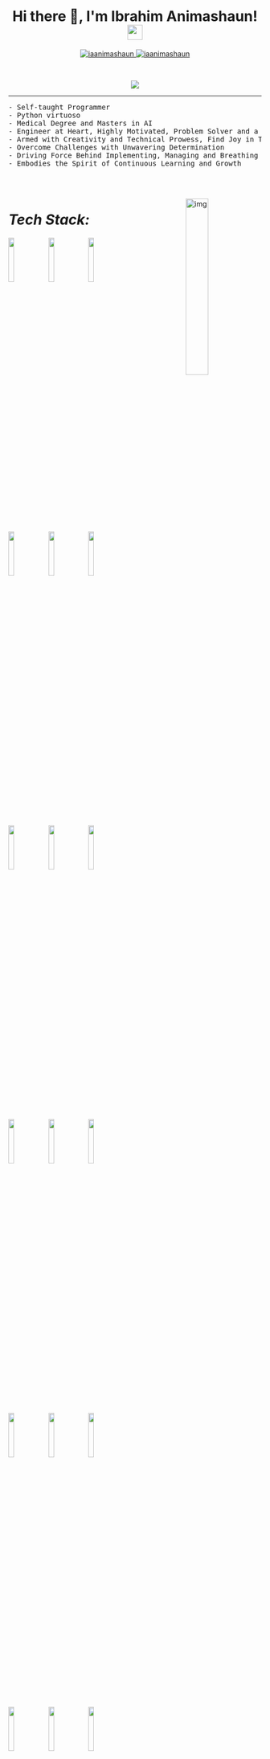 

<h1 align="center">
Hi there 👋,  I'm Ibrahim Animashaun!
	<a href="https://github.com/iaanimashaun" target="_self">
		<img src="https://media.giphy.com/media/hvRJCLFzcasrR4ia7z/giphy.gif" width="30">
	</a>
</h1>
<p align="center">
	<a href="https://github.com/iaanimashaun">
		<img src="https://komarev.com/ghpvc/?username=iaanimashaun&label=Profile%20views&color=0e75b6&style=flat" alt="iaanimashaun" />
<!-- 		<img src="https://gpvc.arturio.dev/iaanimashaun" alt="iaanimashaun" /> -->
	</a>
	<a href="https://github.com/iaanimashaun">
		<img src="https://img.shields.io/github/followers/iaanimashaun?label=Followers" alt="iaanimashaun" />
	</a>
</p>
<br/>
<p align="center">
	<a href="https://github.com/iaanimashaun">
		<img src="https://readme-typing-svg.herokuapp.com?lines=ML+Engineer;Cloud+Engineer;DevOps+Engineer;Always%20learning%20new%20things&center=true&width=380&height=45">
	</a>
</p>

<hr>




<pre>
- Self-taught Programmer 
- Python virtuoso
- Medical Degree and Masters in AI
- Engineer at Heart, Highly Motivated, Problem Solver and a Self Starter
- Armed with Creativity and Technical Prowess, Find Joy in Tackling Challenges Head-on
- Overcome Challenges with Unwavering Determination
- Driving Force Behind Implementing, Managing and Breathing Life into Diverse Projects 
- Embodies the Spirit of Continuous Learning and Growth

<!-- - Orchestrating Success Across Projects -->
<!-- 🌟 Main language: Python -->
</pre>
<!-- 🚩 Interested in Full Stack Machine Learning Application development
🤔 I’m currently open for: <b>An Intern</b> or a new <b>job opportunity</b>, this is <a href="https://drive.google.com/file/d/1OL-pYjC8jb3u3bbqLswQooZkah4ExeZf/view?usp=sharing" target="_blank">MY RESUME.</a>
-->

<!-- 
## 🤝 Connect with me
<p align="center">
	<a href="mailto:bouaskaoun.mohammed@gmail.com"><img img src="https://img.shields.io/badge/gmail-%23EA4335.svg?style=plastic&logo=gmail&logoColor=white" alt="Gmail"/></a>
	<a href="https://www.linkedin.com/in/bouaskaoun/"><img src="https://img.shields.io/badge/linkedin-%230A66C2.svg?style=plastic&logo=linkedin&logoColor=white" alt="LinkedIn"/></a>
	<a href="https://github.com/Bouaskaoun"><img src="https://img.shields.io/badge/github-%23181717.svg?style=plastic&logo=github&logoColor=white" alt="GitHub"/></a>
	<a href="https://www.kaggle.com/bouaskaounmohammed"><img src="https://img.shields.io/badge/kaggle-%230A66C2.svg?style=plastic&logo=kaggle&logoColor=white" alt="Kaggle"/></a>
</p> -->


<img src="https://c.tenor.com/whgQwNlVvNkAAAAi/xero-code.gif" alt="img" width="30%" align="right"/>






# ***Tech Stack:***


<p>
  <code><img width="15%" src="https://www.vectorlogo.zone/logos/linux/linux-ar21.svg"></code>
  <code><img width="15%" src="https://www.vectorlogo.zone/logos/gnu_bash/gnu_bash-official.svg"></code>
  <code><img width="15%" src="https://www.vectorlogo.zone/logos/redhat/redhat-ar21.svg"></code>
  <br />
  <code><img width="15%" src="https://www.vectorlogo.zone/logos/python/python-ar21.svg"></code>
  <code><img width="15%" src="https://www.vectorlogo.zone/logos/git-scm/git-scm-ar21.svg"></code>
<!--   <code><img width="15%" src="https://www.vectorlogo.zone/logos/linux/linux-ar21.svg"></code> -->
  <code><img width="15%" src="https://www.vectorlogo.zone/logos/jenkins/jenkins-ar21.svg"></code> 
  <br />
  <code><img width="15%" src="https://miro.medium.com/v2/resize:fit:1200/1*qcYs-UPEV_xhDFUeTiCdeg.png"></code>
  <code><img width="15%" src="https://4.bp.blogspot.com/-NSt8-fdedCA/XNhZFIO-6bI/AAAAAAAAPH0/UtHoWYNyXYg-kzVBu6E4O-BMYP-7GlQNACLcBGAs/w1200-h630-p-k-no-nu/SonarQubeIcon.png"></code>
  <code><img width="15%" src="https://i0.wp.com/blog.moon.cat/wp-content/uploads/2017/06/Nexus.png"></code>
  
  <br />
    <code><img width="15%" src="https://www.vectorlogo.zone/logos/docker/docker-ar21.svg"></code>
    <code><img width="15%" src="https://www.vectorlogo.zone/logos/nginx/nginx-ar21.svg"></code>
    <code><img width="15%" src="https://i.pinimg.com/736x/02/2a/e5/022ae5d9b09ac07dc5dc35792984fc92--sql-tutorial-sql-server.jpg"></code>


  <br />
  <code><img width="15%" src="https://www.vectorlogo.zone/logos/amazon_aws/amazon_aws-ar21.svg"></code>
  <code><img width="15%" src="https://www.vectorlogo.zone/logos/microsoft_azure/microsoft_azure-ar21.svg"></code>
  <code><img width="15%" src="https://www.vectorlogo.zone/logos/google_cloud/google_cloud-ar21.svg"></code>
  <br />
  <code><img width="15%" src="https://www.vectorlogo.zone/logos/pocoo_flask/pocoo_flask-ar21.svg"></code>
  <code><img width="15%" src="https://www.stxnext.com/hs-fs/hubfs/STX%20Next%202020/blog/images/fastapi.png__730x250_q85_crop_subsampling-2_upscale.png?width=730&name=fastapi.png__730x250_q85_crop_subsampling-2_upscale.png"></code>
  <code><img width="15%" src="https://clipground.com/images/css3-png-10.png"></code>

  <br />

</p>







<!-- 
  <code><img width="15%" src="https://www.vectorlogo.zone/logos/kubernetes/kubernetes-ar21.svg"></code>
  <code><img width="15%" src="https://www.vectorlogo.zone/logos/terraformio/terraformio-ar21.svg"></code>

## 🛠️ My Favorite Tools

### 👨‍💻 Programming Languages

<p>
    <a href="https://github.com/Bouaskaoun"><img alt="JavaScript" src="https://img.shields.io/badge/JavaScript%20-%23F7DF1E.svg?logo=javascript&logoColor=black"></a>
    <a href="https://github.com/Bouaskaoun"><img alt="Python" src="https://img.shields.io/badge/Python%20-%2314354C.svg?logo=python&logoColor=white"></a>

### 🧰 Frameworks and Libraries

<p>
    <a href="https://github.com/Bouaskaoun"><img alt="Keras" src="https://img.shields.io/badge/Keras%20-%23D00000.svg?logo=Keras&logoColor=white"></a>
    <a href="https://github.com/Bouaskaoun"><img alt="NumPy" src="https://img.shields.io/badge/Numpy%20-%23013243.svg?logo=numpy&logoColor=white"></a>
    <a href="https://github.com/Bouaskaoun"><img alt="Pandas" src="https://img.shields.io/badge/Pandas%20-%23150458.svg?logo=pandas&logoColor=white"></a>
    <a href="https://github.com/Bouaskaoun"><img alt="TensorFlow" src="https://img.shields.io/badge/TensorFlow%20-%23FF6F00.svg?logo=TensorFlow&logoColor=white"></a>
    <a href="https://github.com/Bouaskaoun"><img alt="Angular" src="https://img.shields.io/badge/Angular%20-%23D00000.svg?logo=Angular&logoColor=white"></a>
    <a href="https://github.com/Bouaskaoun"><img alt="Spring" src="https://img.shields.io/badge/Spring%20Boot%20-%2334A853.svg?logo=Springboot&logoColor=white"></a>
    <a href="https://github.com/Bouaskaoun"><img alt="Bootstrap" src="https://img.shields.io/badge/Bootstrap%20-%23150458.svg?logo=Bootstrap&logoColor=white"></a>
</p>

### 🗄️ Databases and Cloud Hosting

<p>
    <a href="https://github.com/Bouaskaoun"><img alt="GitHub Pages" src="https://img.shields.io/badge/GitHub%20Pages-%23327FC7.svg?logo=github&logoColor=white"></a>
    <a href="https://github.com/Bouaskaoun"><img alt="Firebase" src ="https://img.shields.io/badge/Firebase-%23FF6F00.svg?logo=firebase&logoColor=white"></a>
</p>

### 💻 Software and Tools

<p>
    <a href="https://github.com/Bouaskaoun"><img alt="Colab" src="https://img.shields.io/badge/Colab-00b56a.svg?logo=google-colab&logoColor=white"></a>
    <a href="https://github.com/Bouaskaoun"><img alt="Git" src="https://img.shields.io/badge/Git%20-%23F05033.svg?logo=git&logoColor=white"></a>
    <a href="https://github.com/Bouaskaoun"><img alt="Google Sheets" src="https://img.shields.io/badge/Google%20Sheets%20-%2334A853.svg?logo=google%20sheets&logoColor=white"></a>
    <a href="https://github.com/Bouaskaoun"><img alt="Jupyter" src="https://img.shields.io/badge/Jupyter%20-%23F37626.svg?logo=Jupyter&logoColor=white"></a>
    <a href="https://github.com/Bouaskaoun"><img alt="Postman" src="https://img.shields.io/badge/Postman-FF6C37?logo=postman&logoColor=white"></a>
    <a href="https://github.com/Bouaskaoun"><img alt="Stack Overflow" src="https://img.shields.io/badge/-Stack%20Overflow-FE7A16?logo=stack-overflow&logoColor=white"></a>
    <a href="https://github.com/Bouaskaoun"><img alt="Visual Studio Code" src="https://img.shields.io/badge/Visual%20Studio%20Code-0078d7.svg?logo=visual-studio-code&logoColor=white"></a>
</p>
</br> -->

---


<!-- 

## Currently Building stuff with

| <img src="https://raw.githubusercontent.com/vishwasnavadak/vishwasnavadak/master/img/aws.png" width=60 alt="aws icon"> | <img src="https://raw.githubusercontent.com/vishwasnavadak/vishwasnavadak/master/img/serverless.png" width=60 alt="serverless icon"> | <img src="https://raw.githubusercontent.com/vishwasnavadak/vishwasnavadak/master/img/typescript.png" width=60 alt="typescript icon"> | <img src="https://raw.githubusercontent.com/vishwasnavadak/vishwasnavadak/master/img/nodejs.png" width=60 alt="nodejs icon"> | <img src="https://raw.githubusercontent.com/vishwasnavadak/vishwasnavadak/master/img/hasura.png" width=60 alt="hasura icon"> | <img src="https://raw.githubusercontent.com/vishwasnavadak/vishwasnavadak/master/img/azure.png" width=60 alt="azure icon"> | <img src="https://raw.githubusercontent.com/vishwasnavadak/vishwasnavadak/master/img/gcp.png" width=60 alt="gcp icon"> |
| :--------------------------------------------------------------------------------------------------------------------: | :----------------------------------------------------------------------------------------------------------------------------------: | :----------------------------------------------------------------------------------------------------------------------------------: | :--------------------------------------------------------------------------------------------------------------------------: | :--------------------------------------------------------------------------------------------------------------------------: | :------------------------------------------------------------------------------------------------------------------------: | :--------------------------------------------------------------------------------------------------------------------: |
 -->
<!-- 
### Languages and Tools:

<br>
<img align="left" alt="Keras" width="64px" src="https://external-content.duckduckgo.com/iu/?u=https%3A%2F%2Fnjtrainingacademy.com%2Fwp-content%2Fuploads%2F2019%2F02%2Fkeras-1.png&f=1&nofb=1" />

<img align="left" alt="Pytorch" width="64px" src="https://dev.infohub.cc/wp-content/uploads/2019/04/PyTorch.jpg" />

<img align="left" alt="Google Colab" width="64px" src="https://mcgrawect.princeton.edu/wp-content/uploads/2020/10/colab_lg.png" />

<img align="left" alt="Streamlit" width="64px" src="https://mms.businesswire.com/media/20200616005364/en/798639/23/Streamlit_Logo_%281%29.jpg" />
</br>
</br>
<img align="left" alt="Heroku" width="64px" src="https://logz.io/wp-content/uploads/2016/04/heroku-logo.png" />

<img align="left" alt="GCP" width="64px" src="https://venturebeat.com/wp-content/uploads/2019/10/google-cloud-platform.png" />


<img align="left" alt="Visual Studio Code" width="26px" src="https://raw.githubusercontent.com/github/explore/80688e429a7d4ef2fca1e82350fe8e3517d3494d/topics/visual-studio-code/visual-studio-code.png" />
</br>

<br>
<img align="left" alt="HTML5" width="26px" src="https://raw.githubusercontent.com/github/explore/80688e429a7d4ef2fca1e82350fe8e3517d3494d/topics/html/html.png" />

<img align="left" alt="CSS3" width="26px" src="https://raw.githubusercontent.com/github/explore/80688e429a7d4ef2fca1e82350fe8e3517d3494d/topics/css/css.png" />

<img align="left" alt="JavaScript" width="26px" src="https://raw.githubusercontent.com/github/explore/80688e429a7d4ef2fca1e82350fe8e3517d3494d/topics/javascript/javascript.png" />
</br>
<br>
<img align="left" alt="Git" width="26px" src="https://raw.githubusercontent.com/github/explore/80688e429a7d4ef2fca1e82350fe8e3517d3494d/topics/git/git.png" />

<img align="left" alt="GitHub" width="26px" src="https://raw.githubusercontent.com/github/explore/78df643247d429f6cc873026c0622819ad797942/topics/github/github.png" />

<img align="left" alt="Terminal" width="26px" src="https://raw.githubusercontent.com/github/explore/80688e429a7d4ef2fca1e82350fe8e3517d3494d/topics/terminal/terminal.png" />
 -->
<br />







<!--
[<img src='https://cdn.jsdelivr.net/npm/simple-icons@3.0.1/icons/github.svg' alt='github' height='60'>](https://github.com/iaanimashaun)  [<img src='https://cdn.jsdelivr.net/npm/simple-icons@3.0.1/icons/linkedin.svg' alt='linkedin' height='60'>](https://www.linkedin.com/in/iaanimashaun/)  [<img src='https://cdn.jsdelivr.net/npm/simple-icons@3.0.1/icons/twitter.svg' alt='twitter' height='60'>](https://twitter.com/iaanimashaun)  


-->




[![trophy](https://github-profile-trophy.vercel.app/?username=iaanimashaun)](https://github.com/ryo-ma/github-profile-trophy)

[![Top Langs](https://github-readme-stats.vercel.app/api/top-langs/?username=iaanimashaun)](https://github.com/anuraghazra/github-readme-stats)

![GitHub stats](https://github-readme-stats.vercel.app/api?username=iaanimashaun&show_icons=true)  


![GitHub metrics](https://metrics.lecoq.io/iaanimashaun)  

![GitHub streak stats](https://github-readme-streak-stats.herokuapp.com/?user=iaanimashaun)  

![Profile views](https://gpvc.arturio.dev/iaanimashaun)  
